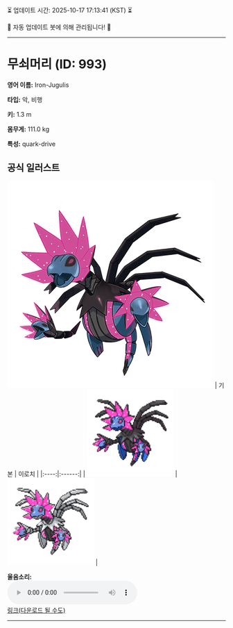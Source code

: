 
⏳ 업데이트 시간: 2025-10-17 17:13:41 (KST) ⏳

🤖 자동 업데이트 봇에 의해 관리됩니다! 🤖

---

# 무쇠머리 (ID: 993)
**영어 이름:** Iron-Jugulis

**타입:** 악, 비행

**키:** 1.3 m

**몸무게:** 111.0 kg

**특성:** quark-drive

## 공식 일러스트
![](https://raw.githubusercontent.com/PokeAPI/sprites/master/sprites/pokemon/other/official-artwork/993.png)
| 기본 | 이로치 |
|:----:|:------:|
| <img src="https://raw.githubusercontent.com/PokeAPI/sprites/master/sprites/pokemon/993.png" width="200"> | <img src="https://raw.githubusercontent.com/PokeAPI/sprites/master/sprites/pokemon/shiny/993.png" width="200"> |

**울음소리:**<br><audio controls src="https://raw.githubusercontent.com/PokeAPI/cries/main/cries/pokemon/latest/993.ogg"></audio><br> [링크(다운로드 될 수도)](https://raw.githubusercontent.com/PokeAPI/cries/main/cries/pokemon/latest/993.ogg)


---
